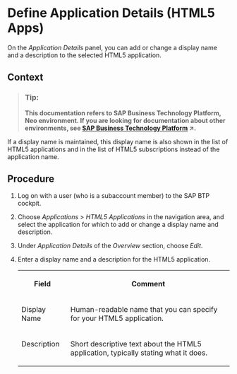 <!-- loio48ef25a804fb4d47911679323aa89775 -->

# Define Application Details \(HTML5 Apps\)

On the *Application Details* panel, you can add or change a display name and a description to the selected HTML5 application.



## Context

> ### Tip:  
> **This documentation refers to SAP Business Technology Platform, Neo environment. If you are looking for documentation about other environments, see [SAP Business Technology Platform](https://help.sap.com/viewer/65de2977205c403bbc107264b8eccf4b/Cloud/en-US/6a2c1ab5a31b4ed9a2ce17a5329e1dd8.html "SAP Business Technology Platform (SAP BTP) is an integrated offering comprised of four technology portfolios: database and data management, application development and integration, analytics, and intelligent technologies. The platform offers users the ability to turn data into business value, compose end-to-end business processes, and build and extend SAP applications quickly.") :arrow_upper_right:.**

If a display name is maintained, this display name is also shown in the list of HTML5 applications and in the list of HTML5 subscriptions instead of the application name.



<a name="loio48ef25a804fb4d47911679323aa89775__steps_ydh_dnl_yr"/>

## Procedure

1.  Log on with a user \(who is a subaccount member\) to the SAP BTP cockpit.

2.  Choose *Applications* \> *HTML5 Applications* in the navigation area, and select the application for which to add or change a display name and description.

3.  Under *Application Details* of the *Overview* section, choose *Edit*.

4.  Enter a display name and a description for the HTML5 application.


    <table>
    <tr>
    <th valign="top">

    Field


    
    </th>
    <th valign="top">

    Comment


    
    </th>
    </tr>
    <tr>
    <td valign="top">

    Display Name


    
    </td>
    <td valign="top">

    Human-readable name that you can specify for your HTML5 application.


    
    </td>
    </tr>
    <tr>
    <td valign="top">

    Description


    
    </td>
    <td valign="top">

    Short descriptive text about the HTML5 application, typically stating what it does.


    
    </td>
    </tr>
    </table>
    

